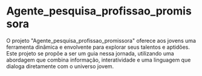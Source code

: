 # Agente_pesquisa_profissao_promissora
O projeto "Agente_pesquisa_profissao_promissora" oferece aos jovens uma ferramenta dinâmica e envolvente para explorar seus talentos e aptidões. Este projeto se propõe a ser um guia nessa jornada, utilizando uma abordagem que combina informação, interatividade e uma linguagem que dialoga diretamente com o universo jovem.
